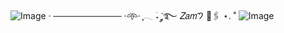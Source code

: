 ![Image](https://github.com/user-attachments/assets/f56f4de7-3581-460e-8d7c-4644f0721b3c)
·  ─────────── ·𖥸· ִֶָ𓂃 ࣪˖ ִֶָ་༘࿐ 𝑍𝑎𝑚𑁤 🏹🖇️ ⋆. ˚
![Image](https://github.com/user-attachments/assets/6dff5b80-ace2-4752-99df-666fd2399c70)
 
